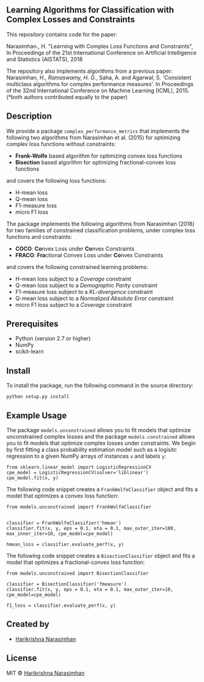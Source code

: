 ## Learning Algorithms for Classification with Complex Losses and Constraints 

This repository contains code for the paper:

Narasimhan., H. "Learning with Complex Loss Functions and Constraints", In Proceedings of the 21st International Conference on Artificial Intelligence and Statistics (AISTATS), 2018

The repository also implements algorithms from a previous paper:
Narasimhan, H.*, Ramaswamy, H. G.*, Saha, A. and Agarwal, S. 'Consistent multiclass algorithms for complex performance measures'. In Proceedings of the 32nd International Conference on Machine Learning (ICML), 2015. 
(*both authors contributed equally to the paper)


## Description
We provide a package `complex_performance_metrics` that implements the following two algorithms from Narasimhan et al. (2015) for optimizing complex loss functions without constraints:
- **Frank-Wolfe** based algorithm for optimizing convex loss functions
- **Bisection** based algorithm for optimizing fractional-convex loss functions

and covers the following loss functions:
- H-mean loss
- Q-mean loss
- F1-measure loss
- micro F1 loss

The package implements the following algorithms from Narasimhan (2018) for two families of constrained classification problems, under complex loss functions and constraints:
- **COCO**: **Co**nvex Loss under **Co**nvex Constraints
- **FRACO**:  **Fra**ctional Convex Loss under **Co**nvex Constraints

and covers the following constrained learning problems:
- H-mean loss subject to a *Coverage* constraint
- Q-mean loss subject to a *Demographic Parity* constraint
- F1-measure loss subject to a *KL-divergence* constraint
- Q-mean loss subject to a *Normalized Absolute Error* constraint
- micro F1 loss subject to a *Coverage* constraint


## Prerequisites
- Python (version 2.7 or higher)
- NumPy
- scikit-learn


## Install
To install the package, run the following command in the source directory:
```
python setup.py install
```

## Example Usage
The package `models.unconstrained` allows you to fit models that optimize unconstrained complex losses and the package `models.constrained` allows you to  fit models that optimize complex losses under constraints. We begin by first fitting a class probability estimation model such as a logisitc regression to a given NumPy arrays of instances `x` and labels `y`:

```
from sklearn.linear_model import LogisticRegressionCV
cpe_model = LogisticRegressionCV(solver='liblinear')
cpe_model.fit(x, y)
```

The following code snippet creates a `FrankWolfeClassifier` object and fits a model that optimizes a convex loss function:
```
from models.unconstrained import FrankWolfeClassifier


classifier = FrankWolfeClassifier('hmean')
classifier.fit(x, y, eps = 0.1, eta = 0.1, max_outer_iter=100, max_inner_iter=10, cpe_model=cpe_model)

hmean_loss = classifier.evaluate_perf(x, y)
```

The following code snippet creates a `BisectionClassifier` object and fits a model that optimizes a fractional-convex loss function:
```
from models.unconstrained import BisectionClassifier

classifier = BisectionClassifier('fmeasure')
classifier.fit(x, y, eps = 0.1, eta = 0.1, max_outer_iter=10, cpe_model=cpe_model)

f1_loss = classifier.evaluate_perf(x, y)
```

## Created by

- [Harikrishna Narasimhan](https://sites.google.com/a/g.harvard.edu/harikrishna-narasimhan/home)


## License

MIT © [Harikrishna Narasimhan](https://sites.google.com/a/g.harvard.edu/harikrishna-narasimhan/home)
